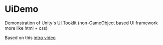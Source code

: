 # UiDemo

Demonstration of Unity's [UI Tooklit](https://docs.unity3d.com/2023.2/Documentation/Manual/UIElements.html) (non-GameObject based UI framework more like html + css)

Based on this [intro video](https://www.youtube.com/watch?v=yUXFHAOXhcA)



